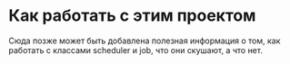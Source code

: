 # Как работать с этим проектом

Сюда позже может быть добавлена полезная информация о том, 
как работать с классами scheduler и job, 
что они скушают, а что нет.